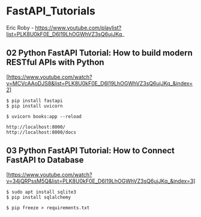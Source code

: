 # FastAPI_Tutorials
Eric Roby - https://www.youtube.com/playlist?list=PLK8U0kF0E_D6l19LhOGWhVZ3sQ6ujJKq_

## 02 Python FastAPI Tutorial: How to build modern RESTful APIs with Python

[https://www.youtube.com/watch?v=MCVcAAoDJS8&list=PLK8U0kF0E_D6l19LhOGWhVZ3sQ6ujJKq_&index=2]

```
$ pip install fastapi
$ pip install uvicorn

$ uvicorn books:app --reload

http://localhost:8000/
http://localhost:8000/docs
```

## 03 Python FastAPI Tutorial: How to Connect FastAPI to Database

[https://www.youtube.com/watch?v=34jQRPssM5Q&list=PLK8U0kF0E_D6l19LhOGWhVZ3sQ6ujJKq_&index=3]

```
$ sudo apt install sqlite3
$ pip install sqlalchemy

$ pip freeze > requirements.txt
```

